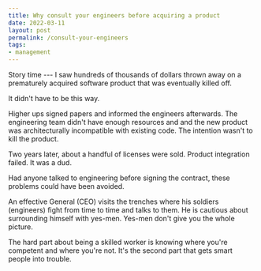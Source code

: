 ```yaml
---
title: Why consult your engineers before acquiring a product
date: 2022-03-11
layout: post
permalink: /consult-your-engineers
tags:
- management
---
```


Story time --- I saw hundreds of thousands of dollars thrown away on a prematurely acquired software product that was eventually killed off.

It didn't have to be this way.

Higher ups signed papers and informed the engineers afterwards. The engineering team didn't have enough resources and and the new product was architecturally incompatible with existing code. The intention wasn't to kill the product.

Two years later, about a handful of licenses were sold. Product integration failed. It was a dud.

Had anyone talked to engineering before signing the contract, these problems could have been avoided.

An effective General (CEO) visits the trenches where his soldiers (engineers) fight from time to time and talks to them. He is cautious about surrounding himself with yes-men. Yes-men don't give you the whole picture.

The hard part about being a skilled worker is knowing where you're competent and where you're not. It's the second part that gets smart people into trouble.